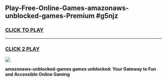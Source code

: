 
## Play-Free-Online-Games-amazonaws-unblocked-games-Premium #g5njz
<h3>
<a href="https://premium.freeplayer.one?title=amazonaws-unblocked-games&ref=8M">CLICK TO PLAY</a></h3>
<hr>

<h3>
<a href="https://premium.freeplayer.one?title=amazonaws-unblocked-games&ref=8M">CLICK 2 PLAY</a>
  
</h3>

<a href="https://premium.freeplayer.one?title=amazonaws-unblocked-games&ref=8M"><img src="https://clearcache.store/games.png"></a>


**amazonaws-unblocked-games games unblocked: Your Gateway to Fun and Accessible Online Gaming**
